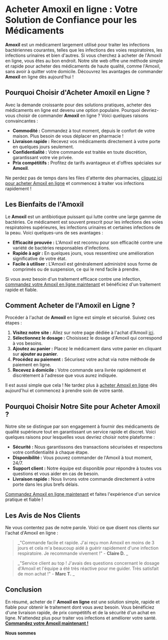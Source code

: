 # Acheter Amoxil en ligne : Votre Solution de Confiance pour les Médicaments

**Amoxil** est un médicament largement utilisé pour traiter les infections bactériennes courantes, telles que les infections des voies respiratoires, les infections urinaires et bien d'autres. Si vous cherchez à acheter de l'Amoxil en ligne, vous êtes au bon endroit. Notre site web offre une méthode simple et rapide pour acheter des médicaments de haute qualité, comme l'Amoxil, sans avoir à quitter votre domicile. Découvrez les avantages de commander **Amoxil** en ligne dès aujourd'hui !

## Pourquoi Choisir d'Acheter Amoxil en Ligne ?

Avec la demande croissante pour des solutions pratiques, acheter des médicaments en ligne est devenu une option populaire. Pourquoi devriez-vous choisir de commander **Amoxil** en ligne ? Voici quelques raisons convaincantes :

- **Commodité :** Commandez à tout moment, depuis le confort de votre maison. Plus besoin de vous déplacer en pharmacie !
- **Livraison rapide :** Recevez vos médicaments directement à votre porte en quelques jours seulement.
- **Confidentialité :** Votre commande est traitée en toute discrétion, garantissant votre vie privée.
- **Prix compétitifs :** Profitez de tarifs avantageux et d'offres spéciales sur **Amoxil**.

Ne perdez pas de temps dans les files d'attente des pharmacies, [cliquez ici pour acheter Amoxil en ligne](https://tinyurl.com/amoxilbestprice) et commencez à traiter vos infections rapidement !

## Les Bienfaits de l'Amoxil

Le **Amoxil** est un antibiotique puissant qui lutte contre une large gamme de bactéries. Ce médicament est souvent prescrit pour les infections des voies respiratoires supérieures, les infections urinaires et certaines infections de la peau. Voici quelques-uns de ses avantages :

- **Efficacité prouvée :** L'Amoxil est reconnu pour son efficacité contre une variété de bactéries responsables d'infections.
- **Rapide à agir :** En quelques jours, vous ressentirez une amélioration significative de votre état.
- **Facile à utiliser :** L'Amoxil est généralement administré sous forme de comprimés ou de suspension, ce qui le rend facile à prendre.

Si vous avez besoin d'un traitement efficace contre une infection, [commandez votre Amoxil en ligne maintenant](https://tinyurl.com/amoxilbestprice) et bénéficiez d'un traitement rapide et fiable.

## Comment Acheter de l'Amoxil en Ligne ?

Procéder à l'achat de **Amoxil** en ligne est simple et sécurisé. Suivez ces étapes :

1. **Visitez notre site :** Allez sur notre page dédiée à l'achat d'Amoxil [ici](https://tinyurl.com/amoxilbestprice).
2. **Sélectionnez le dosage :** Choisissez le dosage d'Amoxil qui correspond à vos besoins.
3. **Ajoutez au panier :** Placez le médicament dans votre panier en cliquant sur **ajouter au panier**.
4. **Procédez au paiement :** Sécurisez votre achat via notre méthode de paiement en ligne.
5. **Recevez à domicile :** Votre commande sera livrée rapidement et discrètement à l'adresse que vous aurez indiquée.

Il est aussi simple que cela ! Ne tardez plus à [acheter Amoxil en ligne](https://tinyurl.com/amoxilbestprice) dès aujourd'hui et commencez à prendre soin de votre santé.

## Pourquoi Choisir Notre Site pour Acheter Amoxil ?

Notre site se distingue par son engagement à fournir des médicaments de qualité supérieure tout en garantissant un service rapide et discret. Voici quelques raisons pour lesquelles vous devriez choisir notre plateforme :

- **Sécurité :** Nous garantissons des transactions sécurisées et respectons votre confidentialité à chaque étape.
- **Disponibilité :** Vous pouvez commander de l'Amoxil à tout moment, 24/7.
- **Support client :** Notre équipe est disponible pour répondre à toutes vos questions et vous aider en cas de besoin.
- **Livraison rapide :** Nous livrons votre commande directement à votre porte dans les plus brefs délais.

[Commandez Amoxil en ligne maintenant](https://tinyurl.com/amoxilbestprice) et faites l'expérience d'un service pratique et fiable !

## Les Avis de Nos Clients

Ne vous contentez pas de notre parole. Voici ce que disent nos clients sur l'achat d'Amoxil en ligne :

> _"Commande facile et rapide. J'ai reçu mon Amoxil en moins de 3 jours et cela m'a beaucoup aidé à guérir rapidement d'une infection respiratoire. Je recommande vivement !" - **Claire D.** _

> _"Service client au top ! J'avais des questions concernant le dosage d'Amoxil et l'équipe a été très réactive pour me guider. Très satisfait de mon achat !" - **Marc T.** _

## Conclusion

En résumé, acheter de l' **Amoxil en ligne** est une solution simple, rapide et fiable pour obtenir le traitement dont vous avez besoin. Vous bénéficiez d'une livraison rapide, de prix compétitifs et de la sécurité d'un achat en ligne. N'attendez plus pour traiter vos infections et améliorer votre santé. [**Commandez votre Amoxil maintenant !**](https://tinyurl.com/amoxilbestprice)

**Nous sommes**

